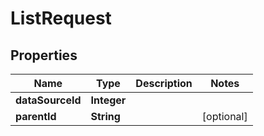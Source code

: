 

# ListRequest


## Properties

| Name | Type | Description | Notes |
|------------ | ------------- | ------------- | -------------|
|**dataSourceId** | **Integer** |  |  |
|**parentId** | **String** |  |  [optional] |




